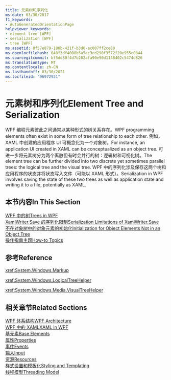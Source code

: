 ```yaml
---
title: 元素树和序列化
ms.date: 03/30/2017
f1_keywords:
- AutoGeneratedOrientationPage
helpviewer_keywords:
- element tree [WPF]
- serialization [WPF]
- tree [WPF]
ms.assetid: 8f57e879-180b-421f-b3d0-ac007ff2ce80
ms.openlocfilehash: 040f3df4008b5a5ac3cd290f3572f20e955c0844
ms.sourcegitcommit: bf5dd80f4d7b202afa90e90d1148402c5474d826
ms.translationtype: MT
ms.contentlocale: zh-CN
ms.lasthandoff: 03/30/2021
ms.locfileid: "96972921"
---
```

# <a name="element-tree-and-serialization"></a><span data-ttu-id="39de1-102">元素树和序列化</span><span class="sxs-lookup"><span data-stu-id="39de1-102">Element Tree and Serialization</span></span>
<span data-ttu-id="39de1-103">WPF 编程元素彼此之间通常以某种形式的树关系存在。</span><span class="sxs-lookup"><span data-stu-id="39de1-103">WPF programming elements often exist in some form of tree relationship to each other.</span></span> <span data-ttu-id="39de1-104">例如，XAML 中创建的应用程序 UI 可概念化为一个对象树。</span><span class="sxs-lookup"><span data-stu-id="39de1-104">For instance, an application UI created in XAML can be conceptualized as an object tree.</span></span> <span data-ttu-id="39de1-105">可进一步将元素树分为两个离散但有时会并行的树：逻辑树和可视化树。</span><span class="sxs-lookup"><span data-stu-id="39de1-105">The element tree can be further divided into two discrete yet sometimes parallel trees: the logical tree and the visual tree.</span></span> <span data-ttu-id="39de1-106">WPF 中的序列化涉及保存这两个树和应用程序的状态并将状态写入文件（可能以 XAML 形式）。</span><span class="sxs-lookup"><span data-stu-id="39de1-106">Serialization in WPF involves saving the state of these two trees as well as application state and writing it to a file, potentially as XAML.</span></span>  
  
## <a name="in-this-section"></a><span data-ttu-id="39de1-107">本节内容</span><span class="sxs-lookup"><span data-stu-id="39de1-107">In This Section</span></span>  
 [<span data-ttu-id="39de1-108">WPF 中的树</span><span class="sxs-lookup"><span data-stu-id="39de1-108">Trees in WPF</span></span>](trees-in-wpf.md)  
 [<span data-ttu-id="39de1-109">XamlWriter.Save 的序列化限制</span><span class="sxs-lookup"><span data-stu-id="39de1-109">Serialization Limitations of XamlWriter.Save</span></span>](serialization-limitations-of-xamlwriter-save.md)  
 [<span data-ttu-id="39de1-110">不在对象树中的对象元素的初始化</span><span class="sxs-lookup"><span data-stu-id="39de1-110">Initialization for Object Elements Not in an Object Tree</span></span>](initialization-for-object-elements-not-in-an-object-tree.md)  
 [<span data-ttu-id="39de1-111">操作指南主题</span><span class="sxs-lookup"><span data-stu-id="39de1-111">How-to Topics</span></span>](element-tree-and-serialization-how-to-topics.md)  
  
## <a name="reference"></a><span data-ttu-id="39de1-112">参考</span><span class="sxs-lookup"><span data-stu-id="39de1-112">Reference</span></span>  
 <xref:System.Windows.Markup>  
  
 <xref:System.Windows.LogicalTreeHelper>  
  
 <xref:System.Windows.Media.VisualTreeHelper>  
  
## <a name="related-sections"></a><span data-ttu-id="39de1-113">相关章节</span><span class="sxs-lookup"><span data-stu-id="39de1-113">Related Sections</span></span>  
 [<span data-ttu-id="39de1-114">WPF 体系结构</span><span class="sxs-lookup"><span data-stu-id="39de1-114">WPF Architecture</span></span>](wpf-architecture.md)  
  [<span data-ttu-id="39de1-115">WPF 中的 XAML</span><span class="sxs-lookup"><span data-stu-id="39de1-115">XAML in WPF</span></span>](xaml-in-wpf.md)  
  [<span data-ttu-id="39de1-116">基元素</span><span class="sxs-lookup"><span data-stu-id="39de1-116">Base Elements</span></span>](base-elements.md)  
  [<span data-ttu-id="39de1-117">属性</span><span class="sxs-lookup"><span data-stu-id="39de1-117">Properties</span></span>](properties-wpf.md)  
  [<span data-ttu-id="39de1-118">事件</span><span class="sxs-lookup"><span data-stu-id="39de1-118">Events</span></span>](events-wpf.md)  
  [<span data-ttu-id="39de1-119">输入</span><span class="sxs-lookup"><span data-stu-id="39de1-119">Input</span></span>](input-wpf.md)  
  [<span data-ttu-id="39de1-120">资源</span><span class="sxs-lookup"><span data-stu-id="39de1-120">Resources</span></span>](resources-wpf.md)  
  [<span data-ttu-id="39de1-121">样式设置和模板化</span><span class="sxs-lookup"><span data-stu-id="39de1-121">Styling and Templating</span></span>](/dotnet/desktop-wpf/fundamentals/styles-templates-overview)  
  [<span data-ttu-id="39de1-122">线程模型</span><span class="sxs-lookup"><span data-stu-id="39de1-122">Threading Model</span></span>](threading-model.md)
